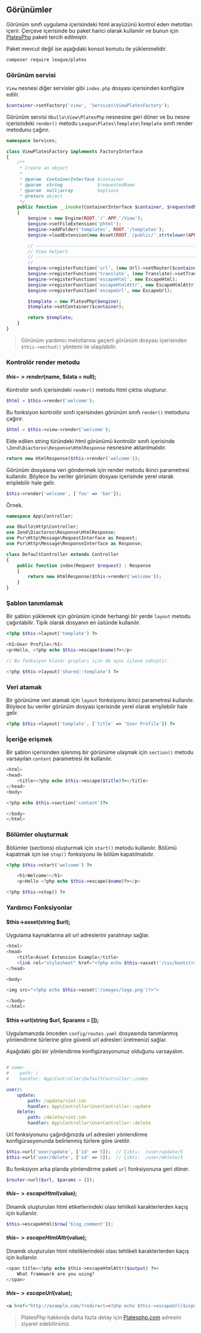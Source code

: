 
## Görünümler

Görünüm sınıfı uygulama içerisindeki html arayüzünü kontrol eden metotları içerir. Çerçeve içerisinde bu paket harici olarak kullanılır ve bunun için <a href="http://platesphp.com/v3/templates/">PlatesPhp</a> paketi tercih edilmiştir.

Paket mevcut değil ise aşağıdaki konsol komutu ile yüklenmelidir.

```bash
composer require league/plates
```

### Görünüm servisi

`View` nesnesi diğer servisler gibi `index.php` dosyası içerisinden konfigüre edilir. 

```php
$container->setFactory('view', 'Services\ViewPlatesFactory');
```

Görünüm servisi `Obullo\View\PlatesPhp` nesnesine geri döner ve bu nesne içerisindeki `render()` metodu `League\Plates\Template\Template` sınıfı render metodunu çağırır.

```php
namespace Services;

class ViewPlatesFactory implements FactoryInterface
{
    /**
     * Create an object
     *
     * @param  ContainerInterface $container
     * @param  string             $requestedName
     * @param  null|array         $options
     * @return object
     */
    public function __invoke(ContainerInterface $container, $requestedName, array $options = null)
    {
        $engine = new Engine(ROOT.'/'.APP.'/View');
        $engine->setFileExtension('phtml');
        $engine->addFolder('templates', ROOT.'/templates');
        $engine->loadExtension(new Asset(ROOT.'/public/'.strtolower(APP).'/', false));

        // -------------------------------------------------------------------
        // View helpers
        // -------------------------------------------------------------------
        //
        $engine->registerFunction('url', (new Url)->setRouter($container->get('router')));
        $engine->registerFunction('translate', (new Translate)->setTranslator($container->get('translator')));
        $engine->registerFunction('escapeHtml', new EscapeHtml);
        $engine->registerFunction('escapeHtmlAttr', new EscapeHtmlAttr);
        $engine->registerFunction('escapeUrl', new EscapeUrl);

        $template = new PlatesPhp($engine);
        $template->setContainer($container);

        return $template;
    }
}
```

> Görünüm yardımcı metotlarına geçerli görünüm dosyası içerisinden `$this->method()` yöntemi ile ulaşılabilir.
 
### Kontrolör render metodu

#### $this->render($name, $data = null);

Kontrolör sınıfı içerisindeki `render()` metodu html çıktısı oluşturur.

```php
$html = $this->render('welcome');
```

Bu fonksiyon kontrolör sınıfı içerisinden görünüm sınıfı `render()` metodunu çağırır.

```php
$html = $this->view->render('welcome');
```

Elde edilen string türündeki html görünümü kontrolör sınıfı içerisinde `\Zend\Diactoros\Response\HtmlResponse` nesnesine aktarılmalıdır.

```php
return new HtmlResponse($this->render('welcome'));
```

Görünüm dosyasına veri göndermek için render metodu ikinci parametresi kullanılır. Böylece bu veriler görünüm dosyası içerisinde yerel olarak erişilebilir hale gelir.

```php
$this->render('welcome', ['foo' => 'bar']);
```

Örnek.

```php
namespace App\Controller;

use Obullo\Http\Controller;
use Zend\Diactoros\Response\HtmlResponse;
use Psr\Http\Message\RequestInterface as Request;
use Psr\Http\Message\ResponseInterface as Response;

class DefaultController extends Controller
{
    public function index(Request $request) : Response
    {
        return new HtmlResponse($this->render('welcome'));
    }
}
```

### Şablon tanımlamak

Bir şablon yüklemek için görünüm içinde herhangi bir yerde `layout` metodu çağırılabilir. Tipik olarak dosyanın en üstünde kullanılır.

```php
<?php $this->layout('template') ?>

<h1>User Profile</h1>
<p>Hello, <?php echo $this->escape($name)?></p>

// Bu fonksiyon klasör grupları için de aynı işleve sahiptir.

<?php $this->layout('shared::template') ?>
```

### Veri atamak

Bir görünüme veri atamak için `layout` fonksiyonu ikinci parametresi kullanılır. Böylece bu veriler görünüm dosyası içerisinde yerel olarak erişilebilir hale gelir.

```php
<?php $this->layout('template', ['title' => 'User Profile']) ?>
```

### İçeriğe erişmek

Bir şablon içerisinden işlenmiş bir görünüme ulaşmak için `section()` metodu varsayılan `content` parametresi ile kullanılır.

```php
<html>
<head>
    <title><?php echo $this->escape($title)?></title>
</head>
<body>

<?php echo $this->section('content')?>

</body>
</html>
```

### Bölümler oluşturmak

Bölümler (sections) oluşturmak için `start()` metodu kullanılır. Bölümü kapatmak için ise `stop()` fonksiyonu ile bölüm kapatılmalıdır.

```php
<?php $this->start('welcome') ?>

    <h1>Welcome!</h1>
    <p>Hello <?php echo $this->escape($name)?></p>

<?php $this->stop() ?>
```

### Yardımcı Fonksiyonlar

#### $this->asset(string $url);

Uygulama kaynaklarına ait url adreslerini yaratmayı sağlar.

```php
<html>
<head>
    <title>Asset Extension Example</title>
    <link rel="stylesheet" href="<?php echo $this->asset('/css/bootstrap.css')?>" />
</head>

<body>

<img src="<?php echo $this->asset('/images/logo.png')?>">

</body>
</html>
```

#### $this->url(string $url, $params = []);

Uygulamanızda önceden `config/routes.yaml` dosyasında tanımlanmış yönlendirme türlerine göre güvenli url adresleri üretmenizi sağlar.

Aşağıdaki gibi bir yönlendirme konfigürasyonunuz olduğunu varsayalım.

```yaml

# name:
#    path: /
#    handler: App\Controller\DefaultController::index

user/:
    update:
        path: /update/<int:id>
        handler: App\Controller\UserController::update
    delete:
        path: /delete/<int:id>
        handler: App\Controller\UserController::delete
```

Url fonksiyonunu çağırdığınızda url adresleri yönlendirme konfigürasyonunda belirlenmiş türlere göre üretilir.

```php
$this->url('user/update', ['id' => 5]);  // Çıktı:  /user/update/5
$this->url('user/delete', ['id' => 5]);  // Çıktı:  /user/delete/5
```

Bu fonksiyon arka planda yönlendirme paketi `url` fonksiyonuna geri döner.

```php
$router->url($url, $params = []);
```

#### $this->escapeHtml($value);

Dinamik oluşturulan html etiketlerindeki olası tehlikeli karakterlerden kaçış için kullanılır.

```php
$this->escapeHtml($row['blog_comment']);
```

#### $this->escapeHtmlAttr($value);

Dinamik oluşturulan html niteliklerindeki olası tehlikeli karakterlerden kaçış için kullanılır.

```php
<span title=<?php echo $this->escapeHtmlAttr($output) ?>>
    What framework are you using?
</span>
```

#### $this->escapeUrl($value);

```html
<a href="http://example.com/?redirect=<?php echo $this->escapeUrl($input); ?>">Click here!</a>
```

> PlatesPhp hakkında daha fazla detay için <a href="http://platesphp.com/v3/extensions/asset/">Platesphp.com</a> adresini ziyaret edebilirsiniz.